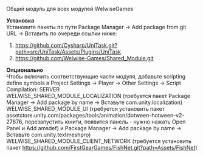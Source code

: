 Общий модуль для всех модулей WelwiseGames

<b>Установка</b><br>
Установите пакеты по пути Package Manager -> Add package from git URL -> Вставить по очереди ссылки ниже:

1. https://github.com/Cysharp/UniTask.git?path=src/UniTask/Assets/Plugins/UniTask
2. https://github.com/Welwise-Games/Shared_Module.git

<b>Опционально</b><br>
Чтобы включить соответствующие части модуля, добавьте scripting define symbols в Project Settings -> Player -> Other Settings -> Script Compilation:
SERVER<br>WELWISE_SHARED_MODULE_LOCALIZATION (требуется пакет Package Manager -> Add package by name -> Вставьте com.unity.localization)<br>WELWISE_SHARED_MODULE_UI (требуется установить пакет assetstore.unity.com/packages/tools/animation/dotween-hotween-v2-27676, перезапустить юнити, появится панель - нужно нажать Open Panel и Add amsdef) и 
Package Manager -> Add package by name -> Вставьте com.unity.textmeshpro)<br>WELWISE_SHARED_MODULE_CLIENT_NETWORK (требуется установить пакет https://github.com/FirstGearGames/FishNet.git?path=Assets/FishNet)
